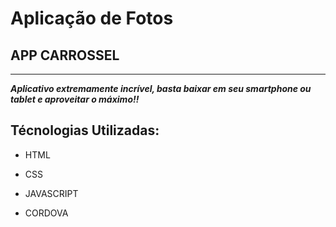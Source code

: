 # Aplicação de Fotos

## APP CARROSSEL
 
---

__*Aplicativo extremamente incrível, basta baixar em seu smartphone ou tablet e aproveitar o máximo!!*__

## Técnologias Utilizadas:

- HTML

- CSS

- JAVASCRIPT

- CORDOVA
